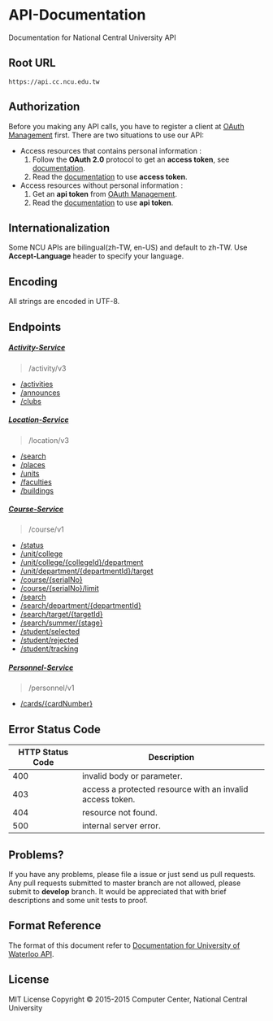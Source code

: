 # API-Documentation
Documentation for National Central University API

## Root URL
```
https://api.cc.ncu.edu.tw
```

## Authorization

Before you making any API calls, you have to register a client at [OAuth Management] first.
There are two situations to use our API:

- Access resources that contains personal information : 
    1. Follow the **OAuth 2.0** protocol to get an **access token**, see [documentation](oauth-service/README.md).
    2. Read the [documentation](oauth-service/README.md) to use **access token**.
- Access resources without personal information :
    1. Get an **api token** from [OAuth Management].
    2. Read the [documentation](oauth-service/README.md) to use **api token**.

## Internationalization
Some NCU APIs are bilingual(zh-TW, en-US) and default to zh-TW. Use **Accept-Language** header to specify your language.

## Encoding
All strings are encoded in UTF-8.

## Endpoints

##### [Activity-Service]
> /activity/v3
- [/activities](activity-service/v3/activities.md)
- [/announces](activity-service/v3/announces.md)
- [/clubs](activity-service/v3/clubs.md)

##### [Location-Service]
> /location/v3
- [/search](location-service/v3/search.md)
- [/places](location-service/v3/places.md)
- [/units](location-service/v3/units.md)
- [/faculties](location-service/v3/faculties.md)
- [/buildings](location-service/v3/buildings.md)

##### [Course-Service]
> /course/v1
- [/status](course-service/v1/status.md)
- [/unit/college](course-service/v1/unit/college.md)
- [/unit/college/{collegeId}/department](course-service/v1/unit/college_department.md)
- [/unit/department/{departmentId}/target](course-service/v1/unit/department_target.md)
- [/course/{serialNo}](course-service/v1/course/course.md)
- [/course/{serialNo}/limit](course-service/v1/course/limit.md)
- [/search](course-service/v1/search/search.md)
- [/search/department/{departmentId}](course-service/v1/search/department.md)
- [/search/target/{targetId}](course-service/v1/search/target.md)
- [/search/summer/{stage}](course-service/v1/search/summer.md)
- [/student/selected](course-service/v1/student/selected.md)
- [/student/rejected](course-service/v1/student/rejected.md)
- [/student/tracking](course-service/v1/student/tracking.md)

##### [Personnel-Service]
> /personnel/v1
- [/cards/{cardNumber}](personnel-service/v1/cards.md)

## Error Status Code

HTTP Status Code | Description       
---------------- | -----------------
400              | invalid body or parameter.
403              | access a protected resource with an invalid access token.
404              | resource not found.
500              | internal server error.

## Problems?
If you have any problems, please file a issue or just send us pull requests.
Any pull requests submitted to master branch are not allowed, please submit to **develop** branch.
It would be appreciated that with brief descriptions and some unit tests to proof.

## Format Reference
The format of this document refer to [Documentation for University of Waterloo API](https://github.com/uWaterloo/api-documentation).

## License
MIT License Copyright © 2015-2015 Computer Center, National Central University

[OAuth Management]:https://api.cc.ncu.edu.tw/manage
[Activity-Service]:https://github.com/NCU-CC/Activity-Service
[Personnel-Service]:https://github.com/NCU-CC/Personnel-Service
[Location-Service]:https://github.com/NCU-CC/Location-Service
[Course-Service]:https://github.com/NCU-CC/Course-Service
